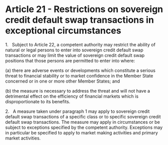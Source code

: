 # Article 21 - Restrictions on sovereign credit default swap transactions in exceptional circumstances


1.   Subject to Article 22, a competent authority may restrict the ability of natural or legal persons to enter into sovereign credit default swap transactions or may limit the value of sovereign credit default swap positions that those persons are permitted to enter into where:

(a) there are adverse events or developments which constitute a serious threat to financial stability or to market confidence in the Member State concerned or in one or more other Member States; and

(b) the measure is necessary to address the threat and will not have a detrimental effect on the efficiency of financial markets which is disproportionate to its benefits.

2.   A measure taken under paragraph 1 may apply to sovereign credit default swap transactions of a specific class or to specific sovereign credit default swap transactions. The measure may apply in circumstances or be subject to exceptions specified by the competent authority. Exceptions may in particular be specified to apply to market making activities and primary market activities.
